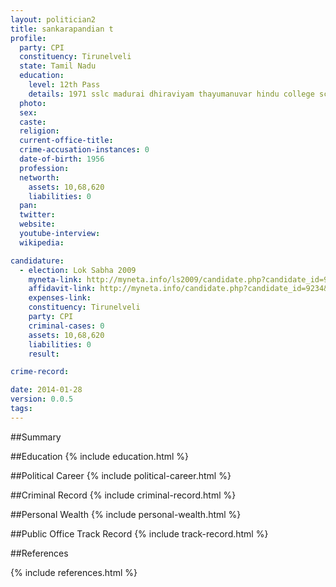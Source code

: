 ```yaml
---
layout: politician2
title: sankarapandian t
profile: 
  party: CPI
  constituency: Tirunelveli
  state: Tamil Nadu
  education: 
    level: 12th Pass
    details: 1971 sslc madurai dhiraviyam thayumanuvar hindu college school,tirunelveli,b.com suspended,1976 madurai dhiraviyam thayumanuvar hindu college,tirunelveli
  photo: 
  sex: 
  caste: 
  religion: 
  current-office-title: 
  crime-accusation-instances: 0
  date-of-birth: 1956
  profession: 
  networth: 
    assets: 10,68,620
    liabilities: 0
  pan: 
  twitter: 
  website: 
  youtube-interview: 
  wikipedia: 

candidature: 
  - election: Lok Sabha 2009
    myneta-link: http://myneta.info/ls2009/candidate.php?candidate_id=9234
    affidavit-link: http://myneta.info/candidate.php?candidate_id=9234&scan=original
    expenses-link: 
    constituency: Tirunelveli 
    party: CPI
    criminal-cases: 0
    assets: 10,68,620
    liabilities: 0
    result:  

crime-record: 

date: 2014-01-28
version: 0.0.5
tags: 
---
```

##Summary


##Education
{% include education.html %}


##Political Career
{% include political-career.html %}


##Criminal Record
{% include criminal-record.html %}


##Personal Wealth
{% include personal-wealth.html %}


##Public Office Track Record
{% include track-record.html %}


##References


{% include references.html %}